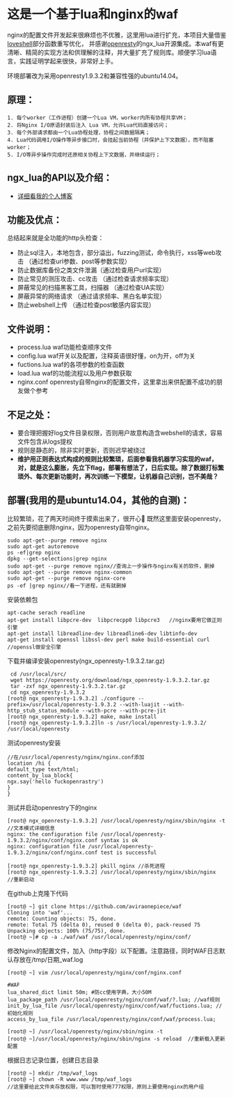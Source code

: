 ﻿
# 这是一个基于lua和nginx的waf


nginx的配置文件开发起来很麻烦也不优雅，这里用lua进行扩充，本项目大量借鉴[loveshell](https://github.com/loveshell/ngx_lua_waf)部分函数重写优化， 并感谢[openresty](https://github.com/agentzh)的ngx_lua开源集成。本waf有更清晰、精简的实现方法和供理解的注释，并大量扩充了规则库。顺便学习lua语言，实践证明学起来很快，非常好上手。

环境部署改为采用openresty1.9.3.2和兼容性强的ubuntu14.04。

## 原理：
    1. 每个worker（工作进程）创建一个Lua VM，worker内所有协程共享VM；
    2. 将Nginx I/O原语封装后注入 Lua VM，允许Lua代码直接访问；
    3. 每个外部请求都由一个Lua协程处理，协程之间数据隔离；
    4. Lua代码调用I/O操作等异步接口时，会挂起当前协程（并保护上下文数据），而不阻塞worker；
    5. I/O等异步操作完成时还原相关协程上下文数据，并继续运行；

## ngx_lua的API以及介绍：
 - [详细看我的个人博客](http://notesus.cn/?p=234)

## 功能及优点：

总结起来就是全功能的http头检查：    
-   防止sql注入，本地包含，部分溢出，fuzzing测试，命令执行，xss等web攻击 （通过检查url参数、post等参数实现）
-   防止数据库备份之类文件泄漏（通过检查用户url实现）
-   防止常见的测压攻击、cc攻击 （通过检查请求频率实现）
-   屏蔽常见的扫描黑客工具，扫描器 （通过检查UA实现）
-   屏蔽异常的网络请求 （通过请求频率、黑白名单实现）
-   防止webshell上传 （通过检查post敏感内容实现）

## 文件说明：
- process.lua waf功能检查顺序文件
- config.lua  waf开关以及配置，注释英语很好懂，on为开，off为关
- fuctions.lua waf的各项参数的检查函数
- load.lua     waf的功能流程以及用户参数获取
- nginx.conf   openresty自带nginx的配置文件，这里拿出来供配置不成功的朋友做个参考

## 不足之处：
- 要合理把握好log文件目录权限，否则用户故意构造含webshell的请求，容易文件包含从logs提权
- 规则是静态的，除非实时更新，否则迟早被绕过
- **维护用正则表达式构成的规则比较繁琐，后面参看我机器学习实现的waf，对，就是这么膨胀，先立下flag，部署有想法了，日后实现。除了数据打标繁琐外、每次更新功能时，再次训练一下模型，让机器自己识别，岂不美哉？**

## 部署(我用的是ubuntu14.04，其他的自测)：
比较繁琐，花了两天时间终于摸索出来了，很开心🌝
既然这里面安装openresty，之前先要彻底删除nginx，因为openresty自带nginx。
```
sudo apt-get--purge remove nginx
sudo apt-get autoremove
ps -ef|grep nginx
dpkg --get-selections|grep nginx 
sudo apt-get --purge remove nginx//查询上一步操作与nginx有关的软件，删掉
sudo apt-get --purge remove nginx-common
sudo apt-get --purge remove nginx-core
ps -ef |grep nginx//看一下进程，还有就删掉
```
安装依赖包

```
apt-cache serach readline
apt-get install libpcre-dev  libpcrecpp0 libpcre3   //nginx要用它做正则引擎
apt-get install libreadline-dev libreadline6-dev libtinfo-dev
apt-get install openssl libssl-dev perl make build-essential curl   
//openssl做安全引擎
```
下载并编译安装openresty(ngx_openresty-1.9.3.2.tar.gz)
```
 cd /usr/local/src/
 wget https://openresty.org/download/ngx_openresty-1.9.3.2.tar.gz
 tar -zxf ngx_openresty-1.9.3.2.tar.gz
 cd ngx_openresty-1.9.3.2
[root@ ngx_openresty-1.9.3.2] ./configure --prefix=/usr/local/openresty-1.9.3.2 --with-luajit --with-http_stub_status_module --with-pcre --with-pcre-jit
[root@ ngx_openresty-1.9.3.2] make, make install
[root@ ngx_openresty-1.9.3.2]ln -s /usr/local/openresty-1.9.3.2/ /usr/local/openresty
```
测试openresty安装

```
//在/usr/local/openresty/nginx/nginx.conf添加
location /hi {
default_type text/html;
content_by_lua_block{
ngx.say('hello fuckopenrastry')
}
}
```

测试并启动openrestry下的nginx

```
[root@ ngx_openresty-1.9.3.2] /usr/local/openresty/nginx/sbin/nginx -t //文本模式详细信息
nginx: the configuration file /usr/local/openresty-1.9.3.2/nginx/conf/nginx.conf syntax is ok
nginx: configuration file /usr/local/openresty-1.9.3.2/nginx/conf/nginx.conf test is successful

[root@ ngx_openresty-1.9.3.2] pkill nginx //杀死进程
[root@ ngx_openresty-1.9.3.2] /usr/local/openresty/nginx/sbin/nginx   //重新启动
```

在github上克隆下代码

```
[root@ ~] git clone https://github.com/aviraonepiece/waf
Cloning into 'waf'...
remote: Counting objects: 75, done.
remote: Total 75 (delta 0), reused 0 (delta 0), pack-reused 75
Unpacking objects: 100% (75/75), done.
[root@ ~]# cp -a ./waf/waf /usr/local/openresty/nginx/conf/
```
修改Nginx的配置文件，加入（http字段）以下配置。注意路径，同时WAF日志默认存放在/tmp/日期_waf.log

```
[root@ ~] vim /usr/local/openresty/nginx/conf/nginx.conf
```
```
#WAF
lua_shared_dict limit 50m; #防cc使用字典，大小50M
lua_package_path /usr/local/openresty/nginx/conf/waf/?.lua; //waf规则
init_by_lua_file /usr/local/openresty/nginx/conf/waf/fuctions.lua; //初始化规则
access_by_lua_file /usr/local/openresty/nginx/conf/waf/process.lua;

[root@ ~] /usr/local/openresty/nginx/sbin/nginx -t
[root@ ~]/usr/local/openresty/nginx/sbin/nginx -s reload  //重新载入更新配置
```


根据日志记录位置，创建日志目录

```
[root@ ~] mkdir /tmp/waf_logs
[root@ ~] chown -R www.www /tmp/waf_logs 
//这里要给此文件夹存放权限，可以暂时使用777权限，原则上要使用nginx的用户组
```
